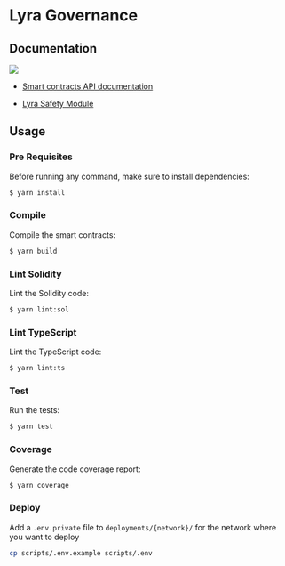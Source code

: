# Lyra Governance

## Documentation

![](docs/uml/lyra.png?raw=true)

- [Smart contracts API documentation](SUMMARY.md)

- [Lyra Safety Module](docs/safety-module/safety-module.md)

## Usage

### Pre Requisites

Before running any command, make sure to install dependencies:

```sh
$ yarn install
```

### Compile

Compile the smart contracts:

```sh
$ yarn build
```

### Lint Solidity

Lint the Solidity code:

```sh
$ yarn lint:sol
```

### Lint TypeScript

Lint the TypeScript code:

```sh
$ yarn lint:ts
```

### Test

Run the tests:

```sh
$ yarn test
```

### Coverage

Generate the code coverage report:

```sh
$ yarn coverage
```

### Deploy

Add a `.env.private` file to `deployments/{network}/` for the network where you want to deploy

```sh
cp scripts/.env.example scripts/.env
```
